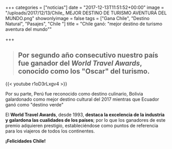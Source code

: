 +++
categories = ["noticias"]
date = "2017-12-13T11:51:52+00:00"
image = "/uploads/2017/12/13/Chile_ MEJOR DESTINO DE TURISMO AVENTURA DEL MUNDO.png"
showonlyimage = false
tags = ["Gana Chile", "Destino Natural", "Pasajes", "Chile "]
title = "Chile ganó: \"mejor destino de turismo aventura del mundo\""

+++
> ## Por segundo año consecutivo nuestro país fue ganador del _World Travel Awards_, conocido como los "Oscar" del turismo.

{{< youtube r1oD3rLxgv4 >}}

Por su parte, Perú fue reconocido como destino culinario, Bolivia galardonado como mejor destino cultural del 2017 mientras que Ecuador ganó como "destino verde"

El **World Travel Awards**, desde 1993, **destaca la excelencia de la industria y galardona las cualidades de los países**; por lo que los ganadores de este premio adquieren prestigio, estableciéndose como puntos de referencia para los viajeros de todos los continentes.

**¡Felicidades Chile!**